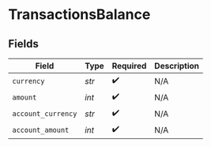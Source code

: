 # TransactionsBalance


## Fields

| Field              | Type               | Required           | Description        |
| ------------------ | ------------------ | ------------------ | ------------------ |
| `currency`         | *str*              | :heavy_check_mark: | N/A                |
| `amount`           | *int*              | :heavy_check_mark: | N/A                |
| `account_currency` | *str*              | :heavy_check_mark: | N/A                |
| `account_amount`   | *int*              | :heavy_check_mark: | N/A                |